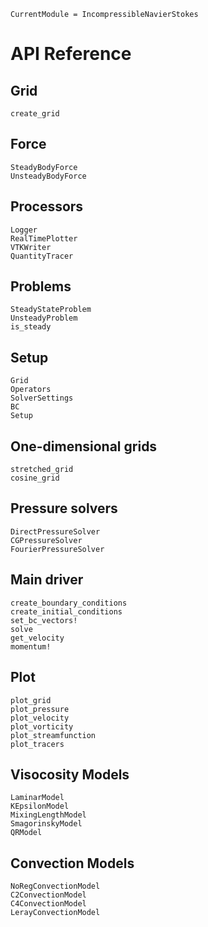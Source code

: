 ```@meta
CurrentModule = IncompressibleNavierStokes
```

# API Reference

## Grid

```@docs
create_grid
```

## Force

```@docs
SteadyBodyForce
UnsteadyBodyForce
```

## Processors

```@docs
Logger
RealTimePlotter
VTKWriter
QuantityTracer
```

## Problems

```@docs
SteadyStateProblem
UnsteadyProblem
is_steady
```

## Setup

```@docs
Grid
Operators
SolverSettings
BC
Setup
```

## One-dimensional grids

```@docs
stretched_grid
cosine_grid
```

## Pressure solvers

```@docs
DirectPressureSolver
CGPressureSolver
FourierPressureSolver
```

## Main driver

```@docs
create_boundary_conditions
create_initial_conditions
set_bc_vectors!
solve
get_velocity
momentum!
```

## Plot

```@docs
plot_grid
plot_pressure
plot_velocity
plot_vorticity
plot_streamfunction
plot_tracers
```

## Visocosity Models

```@docs
LaminarModel
KEpsilonModel
MixingLengthModel
SmagorinskyModel
QRModel
```

## Convection Models

```@docs
NoRegConvectionModel
C2ConvectionModel
C4ConvectionModel
LerayConvectionModel
```
